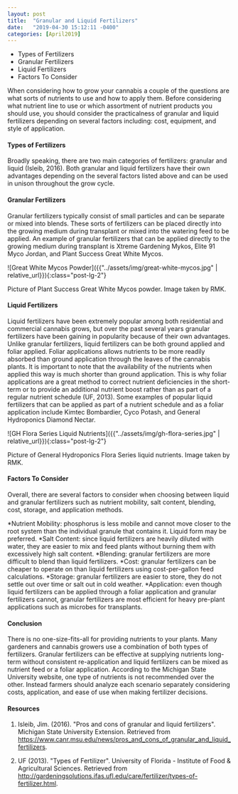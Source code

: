 ```yaml
---
layout: post
title:  "Granular and Liquid Fertilizers"
date:   "2019-04-30 15:12:11 -0400"
categories: [April2019]
---
```



* Types of Fertilizers
* Granular Fertilizers
* Liquid Fertilizers
* Factors To Consider

When considering how to grow your cannabis a couple of the questions are what sorts of nutrients to use and how to apply them. Before considering what nutrient line to use or which assortment of nutrient products you should use, you should consider the practicalness of granular and liquid fertilizers depending on several factors including: cost, equipment, and style of application. 

#### Types of Fertilizers
Broadly speaking, there are two main categories of fertilizers: granular and liquid (Isleib, 2016). Both granular and liquid fertilizers have their own advantages depending on the several factors listed above and can be used in unison throughout the grow cycle. 

#### Granular Fertilizers
Granular fertilizers typically consist of small particles and can be separate or mixed into blends. These sorts of fertilizers can be placed directly into the growing medium during transplant or mixed into the watering feed to be applied. An example of granular fertilizers that can be applied directly to the growing medium during transplant is Xtreme Gardening Mykos, Elite 91 Myco Jordan, and Plant Success Great White Mycos. 

![Great White Mycos Powder]({{"../assets/img/great-white-mycos.jpg" | relative_url}}){:class="post-lg-2"}
<div class="text-center blog-caption">
Picture of Plant Success Great White Mycos powder. Image taken by RMK. 
</div>

#### Liquid Fertilizers
Liquid fertilizers have been extremely popular among both residential and commercial cannabis grows, but over the past several years granular fertilizers have been gaining in popularity because of their own advantages. Unlike granular fertilizers, liquid fertilizers can be both ground applied and foliar applied. Foliar applications allows nutrients to be more readily absorbed than ground application through the leaves of the cannabis plants. It is important to note that the availability of the nutrients when applied this way is much shorter than ground application. This is why foliar applications are a great method to correct nutrient deficiencies in the short-term or to provide an additional nutrient boost rather than as part of a regular nutrient schedule (UF, 2013). Some examples of popular liquid fertilizers that can be applied as part of a nutrient schedule and as a foliar application include Kimtec Bombardier, Cyco Potash, and General Hydroponics Diamond Nectar. 

![GH Flora Series Liquid Nutrients]({{"../assets/img/gh-flora-series.jpg" | relative_url}}){:class="post-lg-2"}
<div class="text-center blog-caption">
Picture of General Hydroponics Flora Series liquid nutrients. Image taken by RMK. 
</div>

#### Factors To Consider
Overall, there are several factors to consider when choosing between liquid and granular fertilizers such as nutrient mobility, salt content, blending, cost, storage, and application methods.

*Nutrient Mobility: phosphorus is less mobile and cannot move closer to the root system than the individual granule that contains it. Liquid form may be preferred. 
*Salt Content: since liquid fertilizers are heavily diluted with water, they are easier to mix and feed plants without burning them with excessively high salt content. 
*Blending: granular fertilizers are more difficult to blend than liquid fertilizers. 
*Cost: granular fertilizers can be cheaper to operate on than liquid fertilizers using cost-per-gallon feed calculations. 
*Storage: granular fertilizers are easier to store, they do not settle out over time or salt out in cold weather. 
*Application: even though liquid fertilizers can be applied through a foliar application and granular fertilizers cannot, granular fertilizers are most efficient for heavy pre-plant applications such as microbes for transplants.

#### Conclusion
There is no one-size-fits-all for providing nutrients to your plants. Many gardeners and cannabis growers use a combination of both types of fertilizers. Granular fertilizers can be effective at supplying nutrients long-term without consistent re-application and liquid fertilizers can be mixed as nutrient feed or a foliar application. According to the Michigan State University website, one type of nutrients is not recommended over the other. Instead farmers should analyze each scenario separately considering costs, application, and ease of use when making fertilizer decisions.

#### Resources
1. Isleib, Jim. (2016). "Pros and cons of granular and liquid fertilizers". Michigan State University Extension. Retrieved from https://www.canr.msu.edu/news/pros_and_cons_of_granular_and_liquid_fertilizers.

2. UF (2013). "Types of Fertilizer". University of Florida - Institute of Food & Agricultural Sciences. Retrieved from 
http://gardeningsolutions.ifas.ufl.edu/care/fertilizer/types-of-fertilizer.html.  